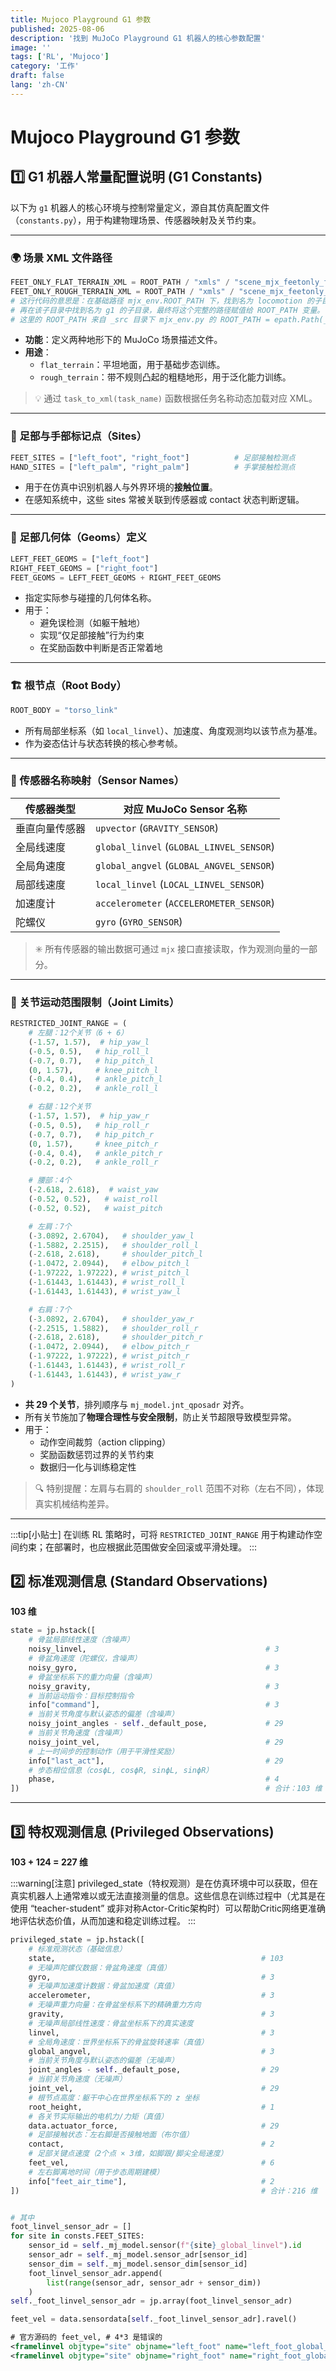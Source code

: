 ```yaml
---
title: Mujoco Playground G1 参数
published: 2025-08-06
description: '找到 MuJoCo Playground G1 机器人的核心参数配置'
image: ''
tags: ['RL', 'Mujoco']
category: '工作'
draft: false 
lang: 'zh-CN'
---
```


# Mujoco Playground G1 参数

## 1️⃣ G1 机器人常量配置说明 (G1 Constants)

以下为 `g1` 机器人的核心环境与控制常量定义，源自其仿真配置文件（`constants.py`），用于构建物理场景、传感器映射及关节约束。

---

### 🌍 场景 XML 文件路径

```python
FEET_ONLY_FLAT_TERRAIN_XML = ROOT_PATH / "xmls" / "scene_mjx_feetonly_flat_terrain.xml"
FEET_ONLY_ROUGH_TERRAIN_XML = ROOT_PATH / "xmls" / "scene_mjx_feetonly_rough_terrain.xml"
# 这行代码的意思是：在基础路径 mjx_env.ROOT_PATH 下，找到名为 locomotion 的子目录，
# 再在该子目录中找到名为 g1 的子目录，最终将这个完整的路径赋值给 ROOT_PATH 变量。
# 这里的 ROOT_PATH 来自 _src 目录下 mjx_env.py 的 ROOT_PATH = epath.Path(__file__).parent，即 _src 目录。
```

- **功能**：定义两种地形下的 MuJoCo 场景描述文件。
- **用途**：
  - `flat_terrain`：平坦地面，用于基础步态训练。
  - `rough_terrain`：带不规则凸起的粗糙地形，用于泛化能力训练。

> 💡 通过 `task_to_xml(task_name)` 函数根据任务名称动态加载对应 XML。

---

### 🦶 足部与手部标记点（Sites）

```python
FEET_SITES = ["left_foot", "right_foot"]          # 足部接触检测点
HAND_SITES = ["left_palm", "right_palm"]          # 手掌接触检测点
```

- 用于在仿真中识别机器人与外界环境的**接触位置**。
- 在感知系统中，这些 sites 常被关联到传感器或 contact 状态判断逻辑。

---

### 🦵 足部几何体（Geoms）定义

```python
LEFT_FEET_GEOMS = ["left_foot"]
RIGHT_FEET_GEOMS = ["right_foot"]
FEET_GEOMS = LEFT_FEET_GEOMS + RIGHT_FEET_GEOMS
```

- 指定实际参与碰撞的几何体名称。
- 用于：
  - 避免误检测（如躯干触地）
  - 实现“仅足部接触”行为约束
  - 在奖励函数中判断是否正常着地

---

### 🏗️ 根节点（Root Body）

```python
ROOT_BODY = "torso_link"
```

- 所有局部坐标系（如 `local_linvel`）、加速度、角度观测均以该节点为基准。
- 作为姿态估计与状态转换的核心参考帧。

---

### 📡 传感器名称映射（Sensor Names）

| 传感器类型 | 对应 MuJoCo Sensor 名称 |
|-----------|------------------------|
| 垂直向量传感器 | `upvector` (`GRAVITY_SENSOR`) |
| 全局线速度 | `global_linvel` (`GLOBAL_LINVEL_SENSOR`) |
| 全局角速度 | `global_angvel` (`GLOBAL_ANGVEL_SENSOR`) |
| 局部线速度 | `local_linvel` (`LOCAL_LINVEL_SENSOR`) |
| 加速度计 | `accelerometer` (`ACCELEROMETER_SENSOR`) |
| 陀螺仪 | `gyro` (`GYRO_SENSOR`) |

> ✳️ 所有传感器的输出数据可通过 `mjx` 接口直接读取，作为观测向量的一部分。

---

### 🔧 关节运动范围限制（Joint Limits）

```python
RESTRICTED_JOINT_RANGE = (
    # 左腿：12个关节（6 + 6）
    (-1.57, 1.57),  # hip_yaw_l
    (-0.5, 0.5),   # hip_roll_l
    (-0.7, 0.7),   # hip_pitch_l
    (0, 1.57),     # knee_pitch_l
    (-0.4, 0.4),   # ankle_pitch_l
    (-0.2, 0.2),   # ankle_roll_l

    # 右腿：12个关节
    (-1.57, 1.57),  # hip_yaw_r
    (-0.5, 0.5),   # hip_roll_r
    (-0.7, 0.7),   # hip_pitch_r
    (0, 1.57),     # knee_pitch_r
    (-0.4, 0.4),   # ankle_pitch_r
    (-0.2, 0.2),   # ankle_roll_r

    # 腰部：4个
    (-2.618, 2.618),  # waist_yaw
    (-0.52, 0.52),   # waist_roll
    (-0.52, 0.52),   # waist_pitch

    # 左肩：7个
    (-3.0892, 2.6704),   # shoulder_yaw_l
    (-1.5882, 2.2515),   # shoulder_roll_l
    (-2.618, 2.618),     # shoulder_pitch_l
    (-1.0472, 2.0944),   # elbow_pitch_l
    (-1.97222, 1.97222), # wrist_pitch_l
    (-1.61443, 1.61443), # wrist_roll_l
    (-1.61443, 1.61443), # wrist_yaw_l

    # 右肩：7个
    (-3.0892, 2.6704),   # shoulder_yaw_r
    (-2.2515, 1.5882),   # shoulder_roll_r
    (-2.618, 2.618),     # shoulder_pitch_r
    (-1.0472, 2.0944),   # elbow_pitch_r
    (-1.97222, 1.97222), # wrist_pitch_r
    (-1.61443, 1.61443), # wrist_roll_r
    (-1.61443, 1.61443), # wrist_yaw_r
)
```

- **共 29 个关节**，排列顺序与 `mj_model.jnt_qposadr` 对齐。
- 所有关节施加了**物理合理性与安全限制**，防止关节超限导致模型异常。
- 用于：
  - 动作空间裁剪（action clipping）
  - 奖励函数惩罚过界的关节约束
  - 数据归一化与训练稳定性

> 🔍 特别提醒：左肩与右肩的 `shoulder_roll` 范围不对称（左右不同），体现真实机械结构差异。

---

:::tip[小贴士]
在训练 RL 策略时，可将 `RESTRICTED_JOINT_RANGE` 用于构建动作空间约束；在部署时，也应根据此范围做安全回滚或平滑处理。
:::



## 2️⃣ 标准观测信息 (Standard Observations)
**103 维**


```python
state = jp.hstack([
    # 骨盆局部线性速度（含噪声）
    noisy_linvel,                                        # 3
    # 骨盆角速度（陀螺仪，含噪声）
    noisy_gyro,                                          # 3
    # 骨盆坐标系下的重力向量（含噪声）
    noisy_gravity,                                       # 3
    # 当前运动指令：目标控制指令
    info["command"],                                     # 3
    # 当前关节角度与默认姿态的偏差（含噪声）
    noisy_joint_angles - self._default_pose,             # 29
    # 当前关节角速度（含噪声）
    noisy_joint_vel,                                     # 29
    # 上一时间步的控制动作（用于平滑性奖励）
    info["last_act"],                                    # 29
    # 步态相位信息（cos⁡ϕL, cos⁡ϕR, sin⁡ϕL, sin⁡ϕR）
    phase,                                               # 4
])                                                       # 合计：103 维
```
---


## 3️⃣ 特权观测信息 (Privileged Observations)
**103 + 124 = 227 维**

:::warning[注意]
privileged_state（特权观测）是在仿真环境中可以获取，但在真实机器人上通常难以或无法直接测量的信息。这些信息在训练过程中（尤其是在使用 “teacher-student” 或非对称Actor-Critic架构时）可以帮助Critic网络更准确地评估状态价值，从而加速和稳定训练过程。
:::

```python
privileged_state = jp.hstack([
    # 标准观测状态（基础信息）
    state,                                              # 103    
    # 无噪声陀螺仪数据：骨盆角速度（真值）
    gyro,                                               # 3
    # 无噪声加速度计数据：骨盆加速度（真值）
    accelerometer,                                      # 3
    # 无噪声重力向量：在骨盆坐标系下的精确重力方向
    gravity,                                            # 3
    # 无噪声局部线性速度：骨盆坐标系下的真实速度
    linvel,                                             # 3
    # 全局角速度：世界坐标系下的骨盆旋转速率（真值）
    global_angvel,                                      # 3
    # 当前关节角度与默认姿态的偏差（无噪声）
    joint_angles - self._default_pose,                  # 29
    # 当前关节角速度（无噪声）
    joint_vel,                                          # 29
    # 根节点高度：躯干中心在世界坐标系下的 z 坐标
    root_height,                                        # 1
    # 各关节实际输出的电机力/力矩（真值）
    data.actuator_force,                                # 29
    # 足部接触状态：左右脚是否接触地面（布尔值）
    contact,                                            # 2
    # 足部关键点速度（2个点 × 3维，如脚跟/脚尖全局速度）
    feet_vel,                                           # 6
    # 左右脚离地时间（用于步态周期建模）
    info["feet_air_time"],                              # 2
])                                                      # 合计：216 维


# 其中
foot_linvel_sensor_adr = []
for site in consts.FEET_SITES:
    sensor_id = self._mj_model.sensor(f"{site}_global_linvel").id
    sensor_adr = self._mj_model.sensor_adr[sensor_id]
    sensor_dim = self._mj_model.sensor_dim[sensor_id]
    foot_linvel_sensor_adr.append(
        list(range(sensor_adr, sensor_adr + sensor_dim))
    )
self._foot_linvel_sensor_adr = jp.array(foot_linvel_sensor_adr)

feet_vel = data.sensordata[self._foot_linvel_sensor_adr].ravel()
```

```xml
# 官方源码的 feet_vel, # 4*3 是错误的
<framelinvel objtype="site" objname="left_foot" name="left_foot_global_linvel"/>
<framelinvel objtype="site" objname="right_foot" name="right_foot_global_linvel"/>
```


